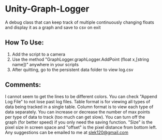 Unity-Graph-Logger
==================

A debug class that can keep track of multiple continuously changing floats and display it as a graph and save to csv on exit

How To Use:
-------------------
1. Add the script to a camera
2. Use the method "GraphLogger.graphLogger.AddPoint (float x,[string name])" anywhere in your scripts
3. After quitting, go to the persistent data folder to view log.csv

Comments:
-------------------
I cannot seem to get the lines to be different colors.
You can check "Append Log File" to not lose past log files.
Table format is for viewing all types of data being tracked in a single table.
Column format is to view each type of data separately.
You can increase or decrease the number of max points per type of data to track (too much can get slow).
You can turn off the graph (for better speed) if you only need the saving function.
"Size" is the pixel size in screen space and "offset" is the pixel distance from bottom left.
Any suggestions can be emailed to me at [slek120@gmail.com](mailto:slek120@gmail.com?Subject=Unity%20Graph%20Logger)

